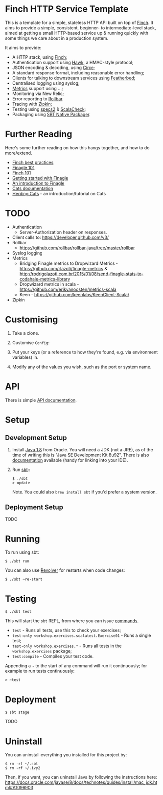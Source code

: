 # Finch HTTP Service Template

This is a template for a simple, stateless HTTP API built on top of [Finch](https://github.com/finagle/finch). It
aims to provide a simple, consistent, beginner- to intermediate-level stack, aimed at getting a small HTTP-based
service up & running quickly with some things we care about in a production system.

It aims to provide:

* A HTTP stack, using [Finch](https://github.com/finagle/finch);
* Authentication support using [Hawk](https://github.com/hueniverse/hawk), a HMAC-style protocol;
* JSON encoding & decoding, using [Circe](https://github.com/travisbrown/circe);
* A standard response format, including reasonable error handling;
* Clients for talking to downstream services using [Featherbed](https://finagle.github.io/featherbed);
* Centralised logging using syslog;
* [Metrics](https://twitter.github.io/finagle/guide/Metrics.html) support using ...;
* Monitoring via New Relic;
* Error reporting to [Rollbar](https://rollbar.com)
* Tracing with [Zipkin](https://github.com/openzipkin/zipkin);
* Testing using [specs2](https://etorreborre.github.io/specs2/) & [ScalaCheck](https://www.scalacheck.org);
* Packaging using [SBT Native Packager](https://github.com/sbt/sbt-native-packager).

# Further Reading

Here's some further reading on how this hangs together, and how to do more/extend.

* [Finch best practices](https://github.com/finagle/finch/blob/master/docs/best-practices.md)
* [Finagle 101](http://vkostyukov.net/posts/finagle-101/)
* [Finch 101](http://vkostyukov.ru/slides/finch-101/)
* [Getting started with Finagle](http://andrew-jones.com/blog/getting-started-with-finagle/)
* [An introduction to Finagle](http://twitter.github.io/scala_school/finagle.html)
* [Cats documentation](http://typelevel.org/cats/)
* [Herding Cats](http://eed3si9n.com/herding-cats/) - an introduction/tutorial on Cats

# TODO

* Authentication
  * Server-Authorization header on responses.
* Client calls to: https://developer.github.com/v3/
* Rollbar
  * https://github.com/rollbar/rollbar-java/tree/master/rollbar
* Syslog logging
* Metrics
  * Bridging Finagle metrics to Dropwizard Metrics - https://github.com/rlazoti/finagle-metrics & http://rodrigolazoti.com.br/2015/01/08/send-finagle-stats-to-codahale-metrics-library
  * Dropwizard metrics in scala - https://github.com/erikvanoosten/metrics-scala
  * Keen - https://github.com/keenlabs/KeenClient-Scala/
* Zipkin

# Customising

1. Take a clone.

1. Customise `Config`:

  1. Put your keys (or a reference to how they're found, e.g. via environment variables) in.
  1. Modify any of the values you wish, such as the port or system name.

# API

There is simple [API documentation](API.md).

# Setup

## Development Setup

1. Install [Java 1.8](http://www.oracle.com/technetwork/java/javase/downloads/jdk8-downloads-2133151.html) from Oracle.
   You will need a JDK (not a JRE), as of the time of writing this is "Java SE Development Kit 8u92". There is also
   [documentation](http://www.oracle.com/technetwork/java/javase/documentation/jdk8-doc-downloads-2133158.html)
   available (handy for linking into your IDE).

1. Run [sbt](http://www.scala-sbt.org/release/docs/Getting-Started/Setup.html)::

    ```
    $ ./sbt
    > update
    ```

    Note. You could also `brew install sbt` if you'd prefer a system version.

## Deployment Setup

TODO

# Running

To run using sbt:

```
$ ./sbt run
```

You can also use [Revolver](https://github.com/spray/sbt-revolver) for restarts when code changes:

```
$ ./sbt ~re-start
```

# Testing

```
$ ./sbt test
```

This will start the `sbt` REPL, from where you can issue [commands](http://www.scala-sbt.org/0.13/docs/Running.html#Common+commands).

* `test` - Runs all tests, use this to check your exercises;
* `test-only workshop.exercises.scalatest.Exercise01` - Runs a single test;
* `test-only workshop.exercises.*` - Runs all tests in the `workshop.exercises` package;
* `test:compile` - Compiles your test code.

Appending a `~` to the start of any command will run it continuously; for example to run tests continuously:

```
> ~test
```

# Deployment

```
$ sbt stage
```

TODO

# Uninstall

You can uninstall everything you installed for this project by:

```
$ rm -rf ~/.sbt
$ rm -rf ~/.ivy2
```

Then, if you want, you can uninstall Java by following the instructions here: https://docs.oracle.com/javase/8/docs/technotes/guides/install/mac_jdk.html#A1096903
